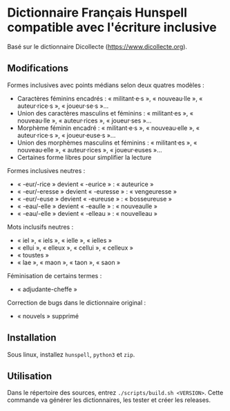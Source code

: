 # Dictionnaire Français Hunspell compatible avec l'écriture inclusive

Basé sur le dictionnaire Dicollecte (https://www.dicollecte.org).

## Modifications

Formes inclusives avec points médians selon deux quatres modèles :
- Caractères féminins encadrés : « militant·e·s », « nouveau·lle », « auteur·rice·s », « joueur·se·s »...
- Union des caractères masculins et féminins : « militant·es », « nouveau·lle », « auteur·rices », « joueur·ses »...
- Morphème féminin encadré : « militant·e·s », « nouveau·elle », « auteur·rice·s », « joueur·euse·s »...
- Union des morphèmes masculins et féminins : « militant·es », « nouveau·elle », « auteur·rices », « joueur·euses »...
- Certaines forme libres pour simplifier la lecture

Formes inclusives neutres :
- « -eur/-rice » devient « -eurice » : « auteurice »
- « -eur/-eresse » devient « -euresse » : « vengeuresse »
- « -eur/-euse » devient « -eureuse » : « bosseureuse »
- « -eau/-elle » devient « -eaulle » : « nouveaulle »
- « -eau/-elle » devient « -elleau » : « nouvelleau »

Mots inclusifs neutres :
- « iel », « iels », « ielle », « ielles »
- « ellui », « elleux », « cellui », « celleux »
- « toustes »
- « lae », « maon », « taon », « saon »

Féminisation de certains termes :
- « adjudante-cheffe »

Correction de bugs dans le dictionnaire original :
- « nouvels » supprimé

## Installation

Sous linux, installez ``hunspell``, ``python3`` et ``zip``.

## Utilisation

Dans le répertoire des sources, entrez ``./scripts/build.sh <VERSION>``.
Cette commande va générer les dictionnaires, les tester et créer les releases.
